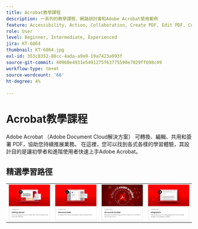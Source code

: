 ```yaml
---
title: Acrobat教學課程
description: 一系列的教學課程、網路研討會和Adobe Acrobat使用案例
feature: Accessibility, Action, Collaboration, Create PDF, Edit PDF, Convert PDF, Deploy, Mobile, Optimize PDF, Security, Workflow, Workspace, Skill Builder, Sign, Form
role: User
level: Beginner, Intermediate, Experienced
jira: KT-6864
thumbnail: KT-6864.jpg
exl-id: 353c8352-88cc-4ada-a9a9-19a7423a993f
source-git-commit: 40960e4931e5491275f63775590e7029ff698c49
workflow-type: tm+mt
source-wordcount: '66'
ht-degree: 4%

---
```


# Acrobat教學課程

Adobe Acrobat （Adobe Document Cloud解決方案） 可轉換、編輯、共用和簽署 PDF，協助您持續推展業務。 在這裡，您可以找到各式各樣的學習體驗，其設計目的是讓初學者和進階使用者快速上手Adobe Acrobat。

<div id="recs-overview-body-1"></div>
<div id="recs-overview-body-2"></div>
<div id="recs-overview-body-3"></div>
<div id="recs-overview-body-4"></div>
<div id="recs-overview-body-5"></div>
<div id="recs-overview-body-6"></div>

## 精選學習路徑

<table style="table-layout:fixed">
<tr>
  <td>
    <a href="getting-started/getting-started-overview.md">
      <img alt="快速入門" src="assets/start.png" />
    </a>
  </td>
  <td>
    <a href="advanced-tasks/advanced-tasks-overview.md">
      <img alt="進階工作" src="assets/advanced-tasks.png" />
    </a>
  </td>
  <td>
    <a href="60-second/60-second-overview.md">
      <img alt="60 秒Acrobat" src="assets/60-sec.png" />
    </a>
  </td>
  <td>
    <a href="integrate/integrate-overview.md">
      <img alt="整合" src="assets/integrations.png" />
    </a>
  </td>
</tr>
</table>
